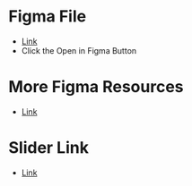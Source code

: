 # Figma File
- [Link](https://www.figma.com/community/file/1010010396670946771)
- Click the Open in Figma Button

# More Figma Resources
- [Link](https://dev.to/raoufbelakhdar/45-best-figma-landing-page-templates-in-2022-free-2g0a)

# Slider Link
- [Link](https://slideplayer.com/slide/5961930/)